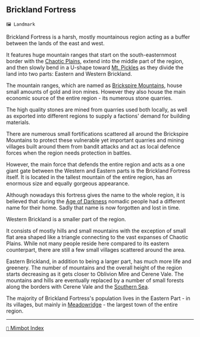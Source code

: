## Brickland Fortress

`🖼️ Landmark`

Brickland Fortress is a harsh, mostly mountainous region acting as a buffer between the lands of the east and west.

It features huge mountain ranges that start on the south-easternmost border with the [Chaotic Plains](<https://zeithalt.github.io/r/chaotic_plains.html>), extend into the middle part of the region, and then slowly bend in a U-shape toward [Mt. Pickles](<https://zeithalt.github.io/r/mt_pickles.html>) as they divide the land into two parts: Eastern and Western Brickland.

The mountain ranges, which are named as [Brickspire Mountains](<https://zeithalt.github.io/r/brickspire_mountains.html>), house small amounts of gold and iron mines. However they also house the main economic source of the entire region - its numerous stone quarries.

The high quality stones are mined from quarries used both locally, as well as exported into different regions to supply a factions' demand for building materials.

There are numerous small fortifications scattered all around the Brickspire Mountains to protect these vulnerable yet important quarries and mining villages built around them from bandit attacks and act as local defence forces when the region needs protection in battles.

However, the main force that defends the entire region and acts as a one giant gate between the Western and Eastern parts is the Brickland Fortress itself. It is located in the tallest mountain of the entire region, has an enormous size and equally gorgeous appearance.

Although nowadays this fortress gives the name to the whole region, it is believed that during the [Age of Darkness](<https://zeithalt.github.io/r/age_of_darkness.html>) nomadic people had a different name for their home. Sadly that name is now forgotten and lost in time.

Western Brickland is a smaller part of the region. 

It consists of mostly hills and small mountains with the exception of small flat area shaped like a triangle connecting to the vast expanses of Chaotic Plains. While not many people reside here compared to its eastern counterpart, there are still a few small villages scattered around the area.

Eastern Brickland, in addition to being a larger part, has much more life and greenery. The number of mountains and the overall height of the region starts decreasing as it gets closer to Oblivion Mire and Cerene Vale. The mountains and hills are eventually replaced by a number of small forests along the borders with Cerene Vale and the [Southern Sea](<https://zeithalt.github.io/r/southern_sea.html>).

The majority of Brickland Fortress's population lives in the Eastern Part - in its villages, but mainly in [Meadowridge](<https://zeithalt.github.io/r/meadowridge.html>) - the largest town of the entire region.


-----
[`📑` Mimbot Index](<https://zeithalt.github.io/r/#f6d0>)
<!---
keywords: ci, dc, landmark
aliases: Western Brickland, Eastern Brickland
-->
